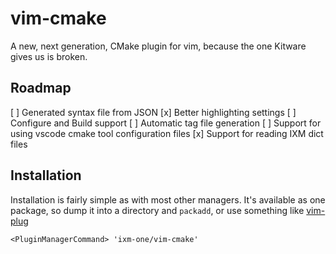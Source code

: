 # vim-cmake

A new, next generation, CMake plugin for vim, because the one Kitware gives us
is broken.

## Roadmap

[ ] Generated syntax file from JSON
[x] Better highlighting settings
[ ] Configure and Build support
[ ] Automatic tag file generation
[ ] Support for using vscode cmake tool configuration files
[x] Support for reading IXM dict files

## Installation

Installation is fairly simple as with most other managers. It's available as
one package, so dump it into a directory and `packadd`, or use something like
[vim-plug][1]

```
<PluginManagerCommand> 'ixm-one/vim-cmake'
```

[1]: https://github.com/junegunn/vim-plug 
